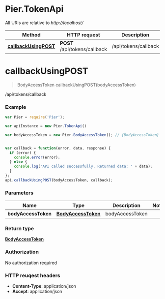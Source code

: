 # Pier.TokenApi

All URIs are relative to *http://localhost/*

Method | HTTP request | Description
------------- | ------------- | -------------
[**callbackUsingPOST**](TokenApi.md#callbackUsingPOST) | **POST** /api/tokens/callback | /api/tokens/callback


<a name="callbackUsingPOST"></a>
# **callbackUsingPOST**
> BodyAccessToken callbackUsingPOST(bodyAccessToken)

/api/tokens/callback

### Example
```javascript
var Pier = require('Pier');

var apiInstance = new Pier.TokenApi()

var bodyAccessToken = new Pier.BodyAccessToken(); // {BodyAccessToken} bodyAccessToken


var callback = function(error, data, response) {
  if (error) {
    console.error(error);
  } else {
    console.log('API called successfully. Returned data: ' + data);
  }
};
api.callbackUsingPOST(bodyAccessToken, callback);
```

### Parameters

Name | Type | Description  | Notes
------------- | ------------- | ------------- | -------------
 **bodyAccessToken** | [**BodyAccessToken**](BodyAccessToken.md)| bodyAccessToken | 

### Return type

[**BodyAccessToken**](BodyAccessToken.md)

### Authorization

No authorization required

### HTTP reuqest headers

 - **Content-Type**: application/json
 - **Accept**: application/json

